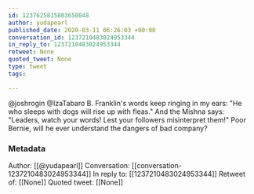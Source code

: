 ```yaml
---
id: 1237625815803650048
author: yudapearl
published_date: 2020-03-11 06:26:03 +00:00
conversation_id: 1237210483024953344
in_reply_to: 1237210483024953344
retweet: None
quoted_tweet: None
type: tweet
tags:

---
```


@joshrogin @IzaTabaro B. Franklin's words keep ringing in my ears: "He who sleeps with dogs will rise up with fleas." And the Mishna says: "Leaders, watch your words! Lest your followers misinterpret them!" Poor Bernie, will he ever understand the dangers of bad company?

### Metadata

Author: [[@yudapearl]]
Conversation: [[conversation-1237210483024953344]]
In reply to: [[1237210483024953344]]
Retweet of: [[None]]
Quoted tweet: [[None]]
